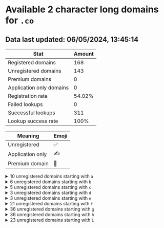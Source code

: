 # Available 2 character long domains for `.co`

## Data last updated: 06/05/2024, 13:45:14

|Stat|Amount|
|--|--|
|Registered domains|168|
|Unregistered domains|143|
|Premium domains|0|
|Application only domains|0|
|Registration rate|54.02%|
|Failed lookups|0|
|Successful lookups|311|
|Lookup success rate|100%|


|Meaning|Emoji|
|--|--|
|Unregistered|:white_check_mark:|
|Application only|:writing_hand:|
|Premium domain|:gem:|

<details>
<summary>10 unregistered domains starting with <bold><code>a</code></bold></summary>

|Type|Domain|
|--|--|
|:white_check_mark:|`a1.co`|
|:white_check_mark:|`a2.co`|
|:white_check_mark:|`a6.co`|
|:white_check_mark:|`ad.co`|
|:white_check_mark:|`af.co`|
|:white_check_mark:|`ah.co`|
|:white_check_mark:|`am.co`|
|:white_check_mark:|`aq.co`|
|:white_check_mark:|`ar.co`|
|:white_check_mark:|`aw.co`|
</details>
<details>
<summary>6 unregistered domains starting with <bold><code>b</code></bold></summary>

|Type|Domain|
|--|--|
|:white_check_mark:|`b4.co`|
|:white_check_mark:|`b7.co`|
|:white_check_mark:|`b8.co`|
|:white_check_mark:|`bd.co`|
|:white_check_mark:|`bh.co`|
|:white_check_mark:|`by.co`|
</details>
<details>
<summary>5 unregistered domains starting with <bold><code>c</code></bold></summary>

|Type|Domain|
|--|--|
|:white_check_mark:|`c1.co`|
|:white_check_mark:|`c8.co`|
|:white_check_mark:|`ce.co`|
|:white_check_mark:|`ch.co`|
|:white_check_mark:|`cj.co`|
</details>
<details>
<summary>3 unregistered domains starting with <bold><code>d</code></bold></summary>

|Type|Domain|
|--|--|
|:white_check_mark:|`d2.co`|
|:white_check_mark:|`dk.co`|
|:white_check_mark:|`dl.co`|
</details>
<details>
<summary>3 unregistered domains starting with <bold><code>e</code></bold></summary>

|Type|Domain|
|--|--|
|:white_check_mark:|`eo.co`|
|:white_check_mark:|`es.co`|
|:white_check_mark:|`ey.co`|
</details>
<details>
<summary>21 unregistered domains starting with <bold><code>f</code></bold></summary>

|Type|Domain|
|--|--|
|:white_check_mark:|`f0.co`|
|:white_check_mark:|`f1.co`|
|:white_check_mark:|`f2.co`|
|:white_check_mark:|`f3.co`|
|:white_check_mark:|`f4.co`|
|:white_check_mark:|`f5.co`|
|:white_check_mark:|`f6.co`|
|:white_check_mark:|`f7.co`|
|:white_check_mark:|`f8.co`|
|:white_check_mark:|`f9.co`|
|:white_check_mark:|`fj.co`|
|:white_check_mark:|`fq.co`|
|:white_check_mark:|`fr.co`|
|:white_check_mark:|`fs.co`|
|:white_check_mark:|`ft.co`|
|:white_check_mark:|`fu.co`|
|:white_check_mark:|`fv.co`|
|:white_check_mark:|`fw.co`|
|:white_check_mark:|`fx.co`|
|:white_check_mark:|`fy.co`|
|:white_check_mark:|`fz.co`|
</details>
<details>
<summary>36 unregistered domains starting with <bold><code>g</code></bold></summary>

|Type|Domain|
|--|--|
|:white_check_mark:|`g0.co`|
|:white_check_mark:|`g1.co`|
|:white_check_mark:|`g2.co`|
|:white_check_mark:|`g3.co`|
|:white_check_mark:|`g4.co`|
|:white_check_mark:|`g5.co`|
|:white_check_mark:|`g6.co`|
|:white_check_mark:|`g7.co`|
|:white_check_mark:|`g8.co`|
|:white_check_mark:|`g9.co`|
|:white_check_mark:|`ga.co`|
|:white_check_mark:|`gb.co`|
|:white_check_mark:|`gc.co`|
|:white_check_mark:|`gd.co`|
|:white_check_mark:|`ge.co`|
|:white_check_mark:|`gf.co`|
|:white_check_mark:|`gg.co`|
|:white_check_mark:|`gh.co`|
|:white_check_mark:|`gi.co`|
|:white_check_mark:|`gj.co`|
|:white_check_mark:|`gk.co`|
|:white_check_mark:|`gl.co`|
|:white_check_mark:|`gm.co`|
|:white_check_mark:|`gn.co`|
|:white_check_mark:|`go.co`|
|:white_check_mark:|`gp.co`|
|:white_check_mark:|`gq.co`|
|:white_check_mark:|`gr.co`|
|:white_check_mark:|`gs.co`|
|:white_check_mark:|`gt.co`|
|:white_check_mark:|`gu.co`|
|:white_check_mark:|`gv.co`|
|:white_check_mark:|`gw.co`|
|:white_check_mark:|`gx.co`|
|:white_check_mark:|`gy.co`|
|:white_check_mark:|`gz.co`|
</details>
<details>
<summary>36 unregistered domains starting with <bold><code>h</code></bold></summary>

|Type|Domain|
|--|--|
|:white_check_mark:|`h0.co`|
|:white_check_mark:|`h1.co`|
|:white_check_mark:|`h2.co`|
|:white_check_mark:|`h3.co`|
|:white_check_mark:|`h4.co`|
|:white_check_mark:|`h5.co`|
|:white_check_mark:|`h6.co`|
|:white_check_mark:|`h7.co`|
|:white_check_mark:|`h8.co`|
|:white_check_mark:|`h9.co`|
|:white_check_mark:|`ha.co`|
|:white_check_mark:|`hb.co`|
|:white_check_mark:|`hc.co`|
|:white_check_mark:|`hd.co`|
|:white_check_mark:|`he.co`|
|:white_check_mark:|`hf.co`|
|:white_check_mark:|`hg.co`|
|:white_check_mark:|`hh.co`|
|:white_check_mark:|`hi.co`|
|:white_check_mark:|`hj.co`|
|:white_check_mark:|`hk.co`|
|:white_check_mark:|`hl.co`|
|:white_check_mark:|`hm.co`|
|:white_check_mark:|`hn.co`|
|:white_check_mark:|`ho.co`|
|:white_check_mark:|`hp.co`|
|:white_check_mark:|`hq.co`|
|:white_check_mark:|`hr.co`|
|:white_check_mark:|`hs.co`|
|:white_check_mark:|`ht.co`|
|:white_check_mark:|`hu.co`|
|:white_check_mark:|`hv.co`|
|:white_check_mark:|`hw.co`|
|:white_check_mark:|`hx.co`|
|:white_check_mark:|`hy.co`|
|:white_check_mark:|`hz.co`|
</details>
<details>
<summary>23 unregistered domains starting with <bold><code>i</code></bold></summary>

|Type|Domain|
|--|--|
|:white_check_mark:|`ia.co`|
|:white_check_mark:|`ib.co`|
|:white_check_mark:|`ic.co`|
|:white_check_mark:|`id.co`|
|:white_check_mark:|`ie.co`|
|:white_check_mark:|`if.co`|
|:white_check_mark:|`ig.co`|
|:white_check_mark:|`ih.co`|
|:white_check_mark:|`ii.co`|
|:white_check_mark:|`ij.co`|
|:white_check_mark:|`ik.co`|
|:white_check_mark:|`il.co`|
|:white_check_mark:|`im.co`|
|:white_check_mark:|`in.co`|
|:white_check_mark:|`io.co`|
|:white_check_mark:|`ip.co`|
|:white_check_mark:|`iq.co`|
|:white_check_mark:|`ir.co`|
|:white_check_mark:|`is.co`|
|:white_check_mark:|`it.co`|
|:white_check_mark:|`iu.co`|
|:white_check_mark:|`iv.co`|
|:white_check_mark:|`iw.co`|
</details>